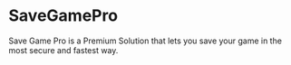 # SaveGamePro
Save Game Pro is a Premium Solution that lets you save your game in the most secure and fastest way.
